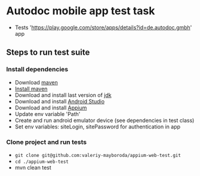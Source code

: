 # Autodoc mobile app test task
* Tests 'https://play.google.com/store/apps/details?id=de.autodoc.gmbh' app

## Steps to run test suite

### Install dependencies

* Download [maven](https://maven.apache.org/download.cgi)
* [Install maven](https://maven.apache.org/install.html)
* Download and install last version of [jdk](https://www.oracle.com/technetwork/java/javase/downloads/index.html)
* Download and install [Android Studio](https://developer.android.com/studio/index.html)
* Download and install [Appium](http://appium.io/)
* Update env variable 'Path'
* Create and run android emulator device (see dependencies in test class)
* Set env variables: siteLogin, sitePassword for authentication in app

### Clone project and run tests

* `git clone git@github.com:valeriy-mayboroda/appium-web-test.git`
* `cd ./appium-web-test`
* mvn clean test